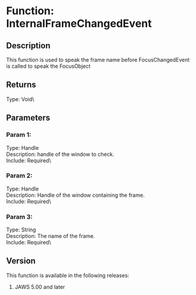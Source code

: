 # Function: InternalFrameChangedEvent

## Description

This function is used to speak the frame name before FocusChangedEvent
is called to speak the FocusObject

## Returns

Type: Void\

## Parameters

### Param 1:

Type: Handle\
Description: handle of the window to check.\
Include: Required\

### Param 2:

Type: Handle\
Description: Handle of the window containing the frame.\
Include: Required\

### Param 3:

Type: String\
Description: The name of the frame.\
Include: Required\

## Version

This function is available in the following releases:

1.  JAWS 5.00 and later
